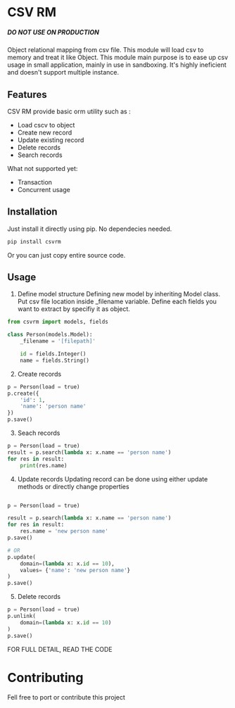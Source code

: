 
# CSV RM

##### DO NOT USE ON PRODUCTION

Object relational mapping from csv file. This module will load csv to memory and 
treat it like Object. This module main purpose is to ease up csv usage in small application, mainly in use in sandboxing.
It's highly ineficient and doesn't support multiple instance.

## Features
CSV RM provide basic orm utility such as :
- Load cscv to object
- Create new record
- Update existing record
- Delete records
- Search records

What not supported yet:
- Transaction
- Concurrent usage

## Installation
Just install it directly using pip. No dependecies needed.

``` sh
pip install csvrm
```

Or you can just copy entire source code.

## Usage
1. Define model structure
Defining new model by inheriting Model class. Put csv file location inside  _filename variable. 
Define each fields you want to extract by specifiy it as object.
``` python 
from csvrm import models, fields

class Person(models.Model):
    _filename = '[filepath]'

    id = fields.Integer()
    name = fields.String()

```

2. Create records
``` python
p = Person(load = true)
p.create({
    'id': 1,
    'name': 'person name'
})
p.save()
```

3. Seach records
``` python
p = Person(load = true)
result = p.search(lambda x: x.name == 'person name')
for res in result:
    print(res.name)
```

4. Update records
Updating record can be done using either update methods or directly change properties
``` python

p = Person(load = true)

result = p.search(lambda x: x.name == 'person name')
for res in result:
    res.name = 'new person name'
p.save()

# OR
p.update(
    domain=(lambda x: x.id == 10),
    values= {'name': 'new person name'}
)
p.save()
```

5. Delete records
``` python
p = Person(load = true)
p.unlink(
    domain=(lambda x: x.id == 10)
)
p.save()
```

FOR FULL DETAIL, READ THE CODE

# Contributing

Fell free to port or contribute this project